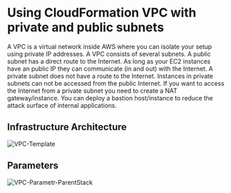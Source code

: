 # Using CloudFormation VPC with private and public subnets

A VPC is a virtual network inside AWS where you can isolate your setup using private IP addresses. A VPC consists of several subnets.
A public subnet has a direct route to the Internet. As long as your EC2 instances have an public IP they can communicate (in and out) with the Internet. A private subnet does not have a route to the Internet. Instances in private subnets can not be accessed from the public Internet. 
If you want to access the Internet from a private subnet you need to create a NAT gateway/instance. 
You can deploy a bastion host/instance to reduce the attack surface of internal applications.

## Infrastructure Architecture
![VPC-Template](https://user-images.githubusercontent.com/15983893/66629611-edd7e080-ec1f-11e9-849b-f60e144a05a2.png)

 
## Parameters

![VPC-Parametr-ParentStack](https://user-images.githubusercontent.com/15983893/66628911-d5ff5d00-ec1d-11e9-95cf-a0b3f59c0107.PNG)



